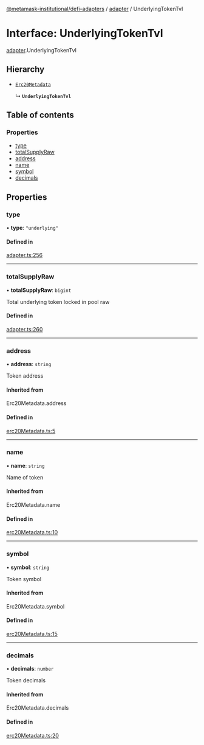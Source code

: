 [@metamask-institutional/defi-adapters](../README.md) / [adapter](../modules/adapter.md) / UnderlyingTokenTvl

# Interface: UnderlyingTokenTvl

[adapter](../modules/adapter.md).UnderlyingTokenTvl

## Hierarchy

- [`Erc20Metadata`](../modules/erc20Metadata.md#erc20metadata)

  ↳ **`UnderlyingTokenTvl`**

## Table of contents

### Properties

- [type](adapter.UnderlyingTokenTvl.md#type)
- [totalSupplyRaw](adapter.UnderlyingTokenTvl.md#totalsupplyraw)
- [address](adapter.UnderlyingTokenTvl.md#address)
- [name](adapter.UnderlyingTokenTvl.md#name)
- [symbol](adapter.UnderlyingTokenTvl.md#symbol)
- [decimals](adapter.UnderlyingTokenTvl.md#decimals)

## Properties

### type

• **type**: ``"underlying"``

#### Defined in

[adapter.ts:256](https://github.com/consensys-vertical-apps/mmi-defi-adapters/blob/main/src/types/adapter.ts#L256)

___

### totalSupplyRaw

• **totalSupplyRaw**: `bigint`

Total underlying token locked in pool raw

#### Defined in

[adapter.ts:260](https://github.com/consensys-vertical-apps/mmi-defi-adapters/blob/main/src/types/adapter.ts#L260)

___

### address

• **address**: `string`

Token address

#### Inherited from

Erc20Metadata.address

#### Defined in

[erc20Metadata.ts:5](https://github.com/consensys-vertical-apps/mmi-defi-adapters/blob/main/src/types/erc20Metadata.ts#L5)

___

### name

• **name**: `string`

Name of token

#### Inherited from

Erc20Metadata.name

#### Defined in

[erc20Metadata.ts:10](https://github.com/consensys-vertical-apps/mmi-defi-adapters/blob/main/src/types/erc20Metadata.ts#L10)

___

### symbol

• **symbol**: `string`

Token symbol

#### Inherited from

Erc20Metadata.symbol

#### Defined in

[erc20Metadata.ts:15](https://github.com/consensys-vertical-apps/mmi-defi-adapters/blob/main/src/types/erc20Metadata.ts#L15)

___

### decimals

• **decimals**: `number`

Token decimals

#### Inherited from

Erc20Metadata.decimals

#### Defined in

[erc20Metadata.ts:20](https://github.com/consensys-vertical-apps/mmi-defi-adapters/blob/main/src/types/erc20Metadata.ts#L20)
